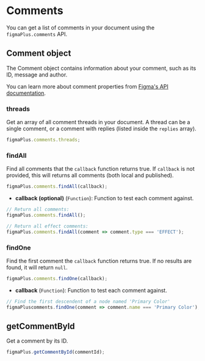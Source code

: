 # Comments

You can get a list of comments in your document using the `figmaPlus.comments` API.

## Comment object

The Comment object contains information about your comment, such as its ID, message and author.

You can learn more about comment properties from [Figma's API documentation](https://www.figma.com/developers/docs#comments-types).

### threads

Get an array of all comment threads in your document. A thread can be a single comment, or a comment with replies (listed inside the `replies` array).

```javascript
figmaPlus.comments.threads;
```

### findAll

Find all comments that the `callback` function returns true. If `callback` is not provided, this will returns all comments (both local and published).

```javascript
figmaPlus.comments.findAll(callback);
```

- **callback (optional)** (`Function`): Function to test each comment against.

```javascript
// Return all comments:
figmaPlus.comments.findAll();

// Return all effect comments:
figmaPlus.comments.findAll(comment => comment.type === 'EFFECT');
```

### findOne

Find the first comment the `callback` function returns true. If no results are found, it will return `null`.

```javascript
figmaPlus.comments.findOne(callback);
```

- **callback** (`Function`): Function to test each comment against.

```javascript
// Find the first descendent of a node named 'Primary Color'
figmaPluscomments.findOne(comment => comment.name === 'Primary Color');
```

## getCommentById

Get a comment by its ID.

```javascript
figmaPlus.getCommentById(commentId);
```
